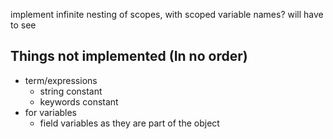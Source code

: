 implement infinite nesting of scopes, with scoped variable names?
will have to see

## Things not implemented (In no order)
- term/expressions
  - string constant
  - keywords constant
- for variables
  - field variables as they are part of the object
